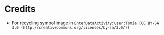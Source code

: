 # Credits
* For recycling symbol image in `EnterDataActivity`: `User:Tomia [CC BY-SA 3.0 (http://creativecommons.org/licenses/by-sa/3.0/)]`	
